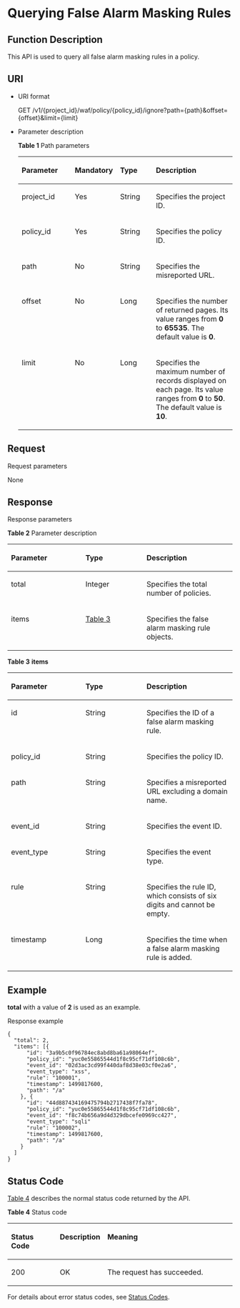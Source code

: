 # Querying False Alarm Masking Rules<a name="EN-US_TOPIC_0193631185"></a>

## Function Description<a name="section2094778"></a>

This API is used to query all false alarm masking rules in a policy.

## URI<a name="section18853009"></a>

-   URI format

    GET  /v1/\{project\_id\}/waf/policy/\{policy\_id\}/ignore?path=\{path\}&offset=\{offset\}&limit=\{limit\}

-   Parameter description

    **Table  1**  Path parameters

    <a name="table42601887"></a>
    <table><thead align="left"><tr id="row58492696"><th class="cellrowborder" valign="top" width="25.507449255074494%" id="mcps1.2.5.1.1"><p id="p40287960"><a name="p40287960"></a><a name="p40287960"></a><strong id="b5785182114327"><a name="b5785182114327"></a><a name="b5785182114327"></a>Parameter</strong></p>
    </th>
    <th class="cellrowborder" valign="top" width="17.348265173482652%" id="mcps1.2.5.1.2"><p id="p42099345"><a name="p42099345"></a><a name="p42099345"></a><strong id="b19808946163216"><a name="b19808946163216"></a><a name="b19808946163216"></a>Mandatory</strong></p>
    </th>
    <th class="cellrowborder" valign="top" width="17.348265173482652%" id="mcps1.2.5.1.3"><p id="p54603754"><a name="p54603754"></a><a name="p54603754"></a><strong id="b9113348153212"><a name="b9113348153212"></a><a name="b9113348153212"></a>Type</strong></p>
    </th>
    <th class="cellrowborder" valign="top" width="39.796020397960206%" id="mcps1.2.5.1.4"><p id="p60827915"><a name="p60827915"></a><a name="p60827915"></a><strong id="b3474184973216"><a name="b3474184973216"></a><a name="b3474184973216"></a>Description</strong></p>
    </th>
    </tr>
    </thead>
    <tbody><tr id="row28114077"><td class="cellrowborder" valign="top" width="25.507449255074494%" headers="mcps1.2.5.1.1 "><p id="p62647751"><a name="p62647751"></a><a name="p62647751"></a>project_id</p>
    </td>
    <td class="cellrowborder" valign="top" width="17.348265173482652%" headers="mcps1.2.5.1.2 "><p id="p41303090"><a name="p41303090"></a><a name="p41303090"></a>Yes</p>
    </td>
    <td class="cellrowborder" valign="top" width="17.348265173482652%" headers="mcps1.2.5.1.3 "><p id="p57216006"><a name="p57216006"></a><a name="p57216006"></a>String</p>
    </td>
    <td class="cellrowborder" valign="top" width="39.796020397960206%" headers="mcps1.2.5.1.4 "><p id="p3984873"><a name="p3984873"></a><a name="p3984873"></a>Specifies the project ID.</p>
    </td>
    </tr>
    <tr id="row35863865"><td class="cellrowborder" valign="top" width="25.507449255074494%" headers="mcps1.2.5.1.1 "><p id="p19291961"><a name="p19291961"></a><a name="p19291961"></a>policy_id</p>
    </td>
    <td class="cellrowborder" valign="top" width="17.348265173482652%" headers="mcps1.2.5.1.2 "><p id="p19144989"><a name="p19144989"></a><a name="p19144989"></a>Yes</p>
    </td>
    <td class="cellrowborder" valign="top" width="17.348265173482652%" headers="mcps1.2.5.1.3 "><p id="p7240270"><a name="p7240270"></a><a name="p7240270"></a>String</p>
    </td>
    <td class="cellrowborder" valign="top" width="39.796020397960206%" headers="mcps1.2.5.1.4 "><p id="p49590963"><a name="p49590963"></a><a name="p49590963"></a>Specifies the policy ID.</p>
    </td>
    </tr>
    <tr id="row1212015781017"><td class="cellrowborder" valign="top" width="25.507449255074494%" headers="mcps1.2.5.1.1 "><p id="p812119579109"><a name="p812119579109"></a><a name="p812119579109"></a>path</p>
    </td>
    <td class="cellrowborder" valign="top" width="17.348265173482652%" headers="mcps1.2.5.1.2 "><p id="p2012215710106"><a name="p2012215710106"></a><a name="p2012215710106"></a>No</p>
    </td>
    <td class="cellrowborder" valign="top" width="17.348265173482652%" headers="mcps1.2.5.1.3 "><p id="p131221457101018"><a name="p131221457101018"></a><a name="p131221457101018"></a>String</p>
    </td>
    <td class="cellrowborder" valign="top" width="39.796020397960206%" headers="mcps1.2.5.1.4 "><p id="p8122105771015"><a name="p8122105771015"></a><a name="p8122105771015"></a>Specifies the misreported URL.</p>
    </td>
    </tr>
    <tr id="row43665484"><td class="cellrowborder" valign="top" width="25.507449255074494%" headers="mcps1.2.5.1.1 "><p id="p47243355"><a name="p47243355"></a><a name="p47243355"></a>offset</p>
    </td>
    <td class="cellrowborder" valign="top" width="17.348265173482652%" headers="mcps1.2.5.1.2 "><p id="p1506579"><a name="p1506579"></a><a name="p1506579"></a>No</p>
    </td>
    <td class="cellrowborder" valign="top" width="17.348265173482652%" headers="mcps1.2.5.1.3 "><p id="p54924059"><a name="p54924059"></a><a name="p54924059"></a>Long</p>
    </td>
    <td class="cellrowborder" valign="top" width="39.796020397960206%" headers="mcps1.2.5.1.4 "><p id="p21617533"><a name="p21617533"></a><a name="p21617533"></a>Specifies the number of returned pages. Its value ranges from <strong id="b9433145510342"><a name="b9433145510342"></a><a name="b9433145510342"></a>0</strong> to <strong id="b124331255123413"><a name="b124331255123413"></a><a name="b124331255123413"></a>65535</strong>. The default value is <strong id="b1243465511344"><a name="b1243465511344"></a><a name="b1243465511344"></a>0</strong>.</p>
    </td>
    </tr>
    <tr id="row42756216"><td class="cellrowborder" valign="top" width="25.507449255074494%" headers="mcps1.2.5.1.1 "><p id="p875914720329"><a name="p875914720329"></a><a name="p875914720329"></a>limit</p>
    </td>
    <td class="cellrowborder" valign="top" width="17.348265173482652%" headers="mcps1.2.5.1.2 "><p id="p8484949"><a name="p8484949"></a><a name="p8484949"></a>No</p>
    </td>
    <td class="cellrowborder" valign="top" width="17.348265173482652%" headers="mcps1.2.5.1.3 "><p id="p16192254"><a name="p16192254"></a><a name="p16192254"></a>Long</p>
    </td>
    <td class="cellrowborder" valign="top" width="39.796020397960206%" headers="mcps1.2.5.1.4 "><p id="p25357967"><a name="p25357967"></a><a name="p25357967"></a>Specifies the maximum number of records displayed on each page. Its value ranges from <strong id="b1826619571342"><a name="b1826619571342"></a><a name="b1826619571342"></a>0</strong> to <strong id="b1826645714341"><a name="b1826645714341"></a><a name="b1826645714341"></a>50</strong>. The default value is <strong id="b42661957103416"><a name="b42661957103416"></a><a name="b42661957103416"></a>10</strong>.</p>
    </td>
    </tr>
    </tbody>
    </table>


## Request<a name="section35459357"></a>

Request parameters

None

## Response<a name="section50698759"></a>

Response parameters

**Table  2**  Parameter description

<a name="table63197648"></a>
<table><thead align="left"><tr id="row49462140"><th class="cellrowborder" valign="top" width="33.086691330866906%" id="mcps1.2.4.1.1"><p id="p47010409"><a name="p47010409"></a><a name="p47010409"></a><strong id="b1063472920333"><a name="b1063472920333"></a><a name="b1063472920333"></a>Parameter</strong></p>
</th>
<th class="cellrowborder" valign="top" width="27.117288271172878%" id="mcps1.2.4.1.2"><p id="p49746803"><a name="p49746803"></a><a name="p49746803"></a><strong id="b43971731123318"><a name="b43971731123318"></a><a name="b43971731123318"></a>Type</strong></p>
</th>
<th class="cellrowborder" valign="top" width="39.7960203979602%" id="mcps1.2.4.1.3"><p id="p2959233"><a name="p2959233"></a><a name="p2959233"></a><strong id="b338463253320"><a name="b338463253320"></a><a name="b338463253320"></a>Description</strong></p>
</th>
</tr>
</thead>
<tbody><tr id="row26633101"><td class="cellrowborder" valign="top" width="33.086691330866906%" headers="mcps1.2.4.1.1 "><p id="p9797597"><a name="p9797597"></a><a name="p9797597"></a>total</p>
</td>
<td class="cellrowborder" valign="top" width="27.117288271172878%" headers="mcps1.2.4.1.2 "><p id="p55407910"><a name="p55407910"></a><a name="p55407910"></a>Integer</p>
</td>
<td class="cellrowborder" valign="top" width="39.7960203979602%" headers="mcps1.2.4.1.3 "><p id="p58855695"><a name="p58855695"></a><a name="p58855695"></a>Specifies the total number of policies.</p>
</td>
</tr>
<tr id="row59939207"><td class="cellrowborder" valign="top" width="33.086691330866906%" headers="mcps1.2.4.1.1 "><p id="p23237571"><a name="p23237571"></a><a name="p23237571"></a>items</p>
</td>
<td class="cellrowborder" valign="top" width="27.117288271172878%" headers="mcps1.2.4.1.2 "><p id="p3195124"><a name="p3195124"></a><a name="p3195124"></a><a href="#table16394183011019">Table 3</a></p>
</td>
<td class="cellrowborder" valign="top" width="39.7960203979602%" headers="mcps1.2.4.1.3 "><p id="p57478530"><a name="p57478530"></a><a name="p57478530"></a>Specifies the false alarm masking rule objects.</p>
</td>
</tr>
</tbody>
</table>

**Table  3** **items**

<a name="table16394183011019"></a>
<table><thead align="left"><tr id="row939613301015"><th class="cellrowborder" valign="top" width="33.086691330866906%" id="mcps1.2.4.1.1"><p id="p039873016013"><a name="p039873016013"></a><a name="p039873016013"></a><strong id="b173931822155314"><a name="b173931822155314"></a><a name="b173931822155314"></a>Parameter</strong></p>
</th>
<th class="cellrowborder" valign="top" width="27.117288271172878%" id="mcps1.2.4.1.2"><p id="p183997301406"><a name="p183997301406"></a><a name="p183997301406"></a><strong id="b1154856325"><a name="b1154856325"></a><a name="b1154856325"></a>Type</strong></p>
</th>
<th class="cellrowborder" valign="top" width="39.7960203979602%" id="mcps1.2.4.1.3"><p id="p839973013010"><a name="p839973013010"></a><a name="p839973013010"></a><strong id="b13111162515310"><a name="b13111162515310"></a><a name="b13111162515310"></a>Description</strong></p>
</th>
</tr>
</thead>
<tbody><tr id="row71355371705"><td class="cellrowborder" valign="top" width="33.086691330866906%" headers="mcps1.2.4.1.1 "><p id="p1031011361902"><a name="p1031011361902"></a><a name="p1031011361902"></a>id</p>
</td>
<td class="cellrowborder" valign="top" width="27.117288271172878%" headers="mcps1.2.4.1.2 "><p id="p1631217361200"><a name="p1631217361200"></a><a name="p1631217361200"></a>String</p>
</td>
<td class="cellrowborder" valign="top" width="39.7960203979602%" headers="mcps1.2.4.1.3 "><p id="p12313536306"><a name="p12313536306"></a><a name="p12313536306"></a>Specifies the ID of a false alarm masking rule.</p>
</td>
</tr>
<tr id="row21351837608"><td class="cellrowborder" valign="top" width="33.086691330866906%" headers="mcps1.2.4.1.1 "><p id="p43141936203"><a name="p43141936203"></a><a name="p43141936203"></a>policy_id</p>
</td>
<td class="cellrowborder" valign="top" width="27.117288271172878%" headers="mcps1.2.4.1.2 "><p id="p13316436805"><a name="p13316436805"></a><a name="p13316436805"></a>String</p>
</td>
<td class="cellrowborder" valign="top" width="39.7960203979602%" headers="mcps1.2.4.1.3 "><p id="p183181836204"><a name="p183181836204"></a><a name="p183181836204"></a>Specifies the policy ID.</p>
</td>
</tr>
<tr id="row613319371801"><td class="cellrowborder" valign="top" width="33.086691330866906%" headers="mcps1.2.4.1.1 "><p id="p8320136807"><a name="p8320136807"></a><a name="p8320136807"></a>path</p>
</td>
<td class="cellrowborder" valign="top" width="27.117288271172878%" headers="mcps1.2.4.1.2 "><p id="p93202036804"><a name="p93202036804"></a><a name="p93202036804"></a>String</p>
</td>
<td class="cellrowborder" valign="top" width="39.7960203979602%" headers="mcps1.2.4.1.3 "><p id="p1532173610010"><a name="p1532173610010"></a><a name="p1532173610010"></a>Specifies a misreported URL excluding a domain name.</p>
</td>
</tr>
<tr id="row73641132163610"><td class="cellrowborder" valign="top" width="33.086691330866906%" headers="mcps1.2.4.1.1 "><p id="p193651632203614"><a name="p193651632203614"></a><a name="p193651632203614"></a>event_id</p>
</td>
<td class="cellrowborder" valign="top" width="27.117288271172878%" headers="mcps1.2.4.1.2 "><p id="p1836593273612"><a name="p1836593273612"></a><a name="p1836593273612"></a>String</p>
</td>
<td class="cellrowborder" valign="top" width="39.7960203979602%" headers="mcps1.2.4.1.3 "><p id="p113654323369"><a name="p113654323369"></a><a name="p113654323369"></a>Specifies the event ID.</p>
</td>
</tr>
<tr id="row3844271371"><td class="cellrowborder" valign="top" width="33.086691330866906%" headers="mcps1.2.4.1.1 "><p id="p88441673372"><a name="p88441673372"></a><a name="p88441673372"></a>event_type</p>
</td>
<td class="cellrowborder" valign="top" width="27.117288271172878%" headers="mcps1.2.4.1.2 "><p id="p198441872374"><a name="p198441872374"></a><a name="p198441872374"></a>String</p>
</td>
<td class="cellrowborder" valign="top" width="39.7960203979602%" headers="mcps1.2.4.1.3 "><p id="p5844107103719"><a name="p5844107103719"></a><a name="p5844107103719"></a>Specifies the event type.</p>
</td>
</tr>
<tr id="row201327371306"><td class="cellrowborder" valign="top" width="33.086691330866906%" headers="mcps1.2.4.1.1 "><p id="p6322133618019"><a name="p6322133618019"></a><a name="p6322133618019"></a>rule</p>
</td>
<td class="cellrowborder" valign="top" width="27.117288271172878%" headers="mcps1.2.4.1.2 "><p id="p632311361307"><a name="p632311361307"></a><a name="p632311361307"></a>String</p>
</td>
<td class="cellrowborder" valign="top" width="39.7960203979602%" headers="mcps1.2.4.1.3 "><p id="p143255361501"><a name="p143255361501"></a><a name="p143255361501"></a>Specifies the rule ID, which consists of six digits and cannot be empty.</p>
</td>
</tr>
<tr id="row9131113720015"><td class="cellrowborder" valign="top" width="33.086691330866906%" headers="mcps1.2.4.1.1 "><p id="p173278362004"><a name="p173278362004"></a><a name="p173278362004"></a>timestamp</p>
</td>
<td class="cellrowborder" valign="top" width="27.117288271172878%" headers="mcps1.2.4.1.2 "><p id="p1329173611017"><a name="p1329173611017"></a><a name="p1329173611017"></a>Long</p>
</td>
<td class="cellrowborder" valign="top" width="39.7960203979602%" headers="mcps1.2.4.1.3 "><p id="p1332911361107"><a name="p1332911361107"></a><a name="p1332911361107"></a>Specifies the time when a false alarm masking rule is added.</p>
</td>
</tr>
</tbody>
</table>

## Example<a name="section586416610719"></a>

**total**  with a value of  **2**  is used as an example.

Response example

```
{
  "total": 2,
  "items": [{
      "id": "3a9b5c0f96784ec8abd8ba61a98064ef",
      "policy_id": "yuc0e55865544d1f8c95cf71df108c6b",
      "event_id": "02d3ac3cd99f440daf8d38e03cf0e2a6",
      "event_type": "xss",
      "rule": "100001",
      "timestamp": 1499817600,
      "path": "/a"
    }, {
      "id": "44d887434169475794b2717438f7fa78",
      "policy_id": "yuc0e55865544d1f8c95cf71df108c6b",
      "event_id": "f8c74b656a9d4d329dbcefe0969cc427",
      "event_type": "sqli"
      "rule": "100002",
      "timestamp": 1499817600,
      "path": "/a"
    }
  ]
}
```

## Status Code<a name="section53635648"></a>

[Table 4](#en-us_topic_0193631139_t82c3440f3efb42a38b9d4dc4011a33d0)  describes the normal status code returned by the API.

**Table  4**  Status code

<a name="en-us_topic_0193631139_t82c3440f3efb42a38b9d4dc4011a33d0"></a>
<table><thead align="left"><tr id="en-us_topic_0193631139_r3d6e2f205c444705bdbb9daaac74e575"><th class="cellrowborder" valign="top" width="22%" id="mcps1.2.4.1.1"><p id="en-us_topic_0193631139_af3c4073076f24eca88d94e3fa1effdc6"><a name="en-us_topic_0193631139_af3c4073076f24eca88d94e3fa1effdc6"></a><a name="en-us_topic_0193631139_af3c4073076f24eca88d94e3fa1effdc6"></a>Status Code</p>
</th>
<th class="cellrowborder" valign="top" width="19.41%" id="mcps1.2.4.1.2"><p id="en-us_topic_0193631139_en-us_topic_0144911667_p4531342288"><a name="en-us_topic_0193631139_en-us_topic_0144911667_p4531342288"></a><a name="en-us_topic_0193631139_en-us_topic_0144911667_p4531342288"></a>Description</p>
</th>
<th class="cellrowborder" valign="top" width="58.589999999999996%" id="mcps1.2.4.1.3"><p id="en-us_topic_0193631139_ada185614bba24140995b8123b3e9faa8"><a name="en-us_topic_0193631139_ada185614bba24140995b8123b3e9faa8"></a><a name="en-us_topic_0193631139_ada185614bba24140995b8123b3e9faa8"></a>Meaning</p>
</th>
</tr>
</thead>
<tbody><tr id="en-us_topic_0193631139_rc7b2adc390904a1ba79e303017797786"><td class="cellrowborder" valign="top" width="22%" headers="mcps1.2.4.1.1 "><p id="en-us_topic_0193631139_a93f3895d44bb4226934cc626ac50e37b"><a name="en-us_topic_0193631139_a93f3895d44bb4226934cc626ac50e37b"></a><a name="en-us_topic_0193631139_a93f3895d44bb4226934cc626ac50e37b"></a>200</p>
</td>
<td class="cellrowborder" valign="top" width="19.41%" headers="mcps1.2.4.1.2 "><p id="en-us_topic_0193631139_en-us_topic_0144911667_p7538425819"><a name="en-us_topic_0193631139_en-us_topic_0144911667_p7538425819"></a><a name="en-us_topic_0193631139_en-us_topic_0144911667_p7538425819"></a>OK</p>
</td>
<td class="cellrowborder" valign="top" width="58.589999999999996%" headers="mcps1.2.4.1.3 "><p id="en-us_topic_0193631139_en-us_topic_0144911667_p369874114414"><a name="en-us_topic_0193631139_en-us_topic_0144911667_p369874114414"></a><a name="en-us_topic_0193631139_en-us_topic_0144911667_p369874114414"></a>The request has succeeded.</p>
</td>
</tr>
</tbody>
</table>

For details about error status codes, see  [Status Codes](status-codes.md).

